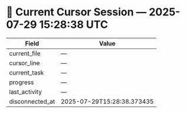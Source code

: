# 📝 Current Cursor Session — 2025-07-29 15:28:38 UTC

| Field | Value |
|-------|-------|
| current_file | — |
| cursor_line | — |
| current_task | — |
| progress | — |
| last_activity | — |
| disconnected_at | 2025-07-29T15:28:38.373435 |
